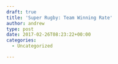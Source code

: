 ```yaml
---
draft: true
title: 'Super Rugby: Team Winning Rate'
author: andrew
type: post
date: 2017-02-26T08:23:22+00:00
categories:
  - Uncategorized

---
```

